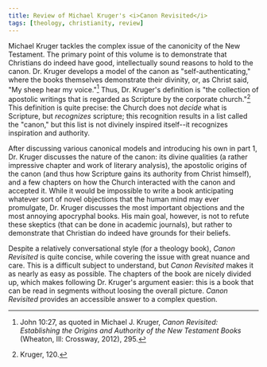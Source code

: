 ```yaml
---
title: Review of Michael Kruger's <i>Canon Revisited</i>
tags: [theology, christianity, review]
---
```

Michael Kruger tackles the complex issue of the canonicity of the New Testament. The primary point of this volume is to demonstrate that Christians do indeed have good, intellectually sound reasons to hold to the canon. Dr. Kruger develops a model of the canon as "self-authenticating," where the books themselves demonstrate their divinity, or, as Christ said, "My sheep hear my voice."[^1] Thus, Dr. Kruger's definition is "the collection of apostolic writings that is regarded as Scripture by the corporate church."[^2] This definition is quite precise: the Church does not _decide_ what is Scripture, but _recognizes_ scripture; this recognition results in a list called the "canon," but this list is not divinely inspired itself--it recognizes inspiration and authority. 

After discussing various canonical models and introducing his own in part 1, Dr. Kruger discusses the nature of the canon: its divine qualities (a rather impressive chapter and work of literary analysis), the apostolic origins of the canon (and thus how Scripture gains its authority from Christ himself), and a few chapters on how the Church interacted with the canon and accepted it. While it would be impossible to write a book anticipating whatever sort of novel objections that the human mind may ever promulgate, Dr. Kruger discusses the most important objections and the most annoying apocryphal books. His main goal, however, is not to refute these skeptics (that can be done in academic journals), but rather to demonstrate that Christian do indeed have grounds for their beliefs. 

Despite a relatively conversational style (for a theology book), _Canon Revisited_ is quite concise, while covering the issue with great nuance and care. This is a difficult subject to understand, but _Canon Revisited_ makes it as nearly as easy as possible. The chapters of the book are nicely divided up, which makes following Dr. Kruger's argument easier: this is a book that can be read in segments without loosing the overall picture. _Canon Revisited_ provides an accessible answer to a complex question. 

[^1]: John 10:27, as quoted in Michael J. Kruger, _Canon Revisited: Establishing the Origins and Authority of the New Testament Books_ (Wheaton, Ill: Crossway, 2012), 295.
[^2]: Kruger, 120. 